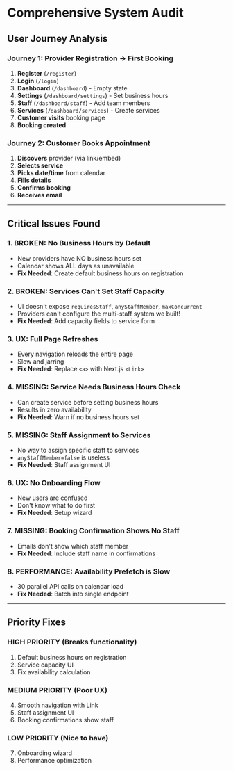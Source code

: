 # Comprehensive System Audit

## User Journey Analysis

### Journey 1: Provider Registration → First Booking

1. **Register** (`/register`)
2. **Login** (`/login`)
3. **Dashboard** (`/dashboard`) - Empty state
4. **Settings** (`/dashboard/settings`) - Set business hours
5. **Staff** (`/dashboard/staff`) - Add team members
6. **Services** (`/dashboard/services`) - Create services
7. **Customer visits** booking page
8. **Booking created**

### Journey 2: Customer Books Appointment

1. **Discovers** provider (via link/embed)
2. **Selects service**
3. **Picks date/time** from calendar
4. **Fills details**
5. **Confirms booking**
6. **Receives email**

---

## Critical Issues Found

### 1. BROKEN: No Business Hours by Default
- New providers have NO business hours set
- Calendar shows ALL days as unavailable
- **Fix Needed**: Create default business hours on registration

### 2. BROKEN: Services Can't Set Staff Capacity
- UI doesn't expose `requiresStaff`, `anyStaffMember`, `maxConcurrent`
- Providers can't configure the multi-staff system we built!
- **Fix Needed**: Add capacity fields to service form

### 3. UX: Full Page Refreshes
- Every navigation reloads the entire page
- Slow and jarring
- **Fix Needed**: Replace `<a>` with Next.js `<Link>`

### 4. MISSING: Service Needs Business Hours Check
- Can create service before setting business hours
- Results in zero availability
- **Fix Needed**: Warn if no business hours set

### 5. MISSING: Staff Assignment to Services
- No way to assign specific staff to services
- `anyStaffMember=false` is useless
- **Fix Needed**: Staff assignment UI

### 6. UX: No Onboarding Flow
- New users are confused
- Don't know what to do first
- **Fix Needed**: Setup wizard

### 7. MISSING: Booking Confirmation Shows No Staff
- Emails don't show which staff member
- **Fix Needed**: Include staff name in confirmations

### 8. PERFORMANCE: Availability Prefetch is Slow
- 30 parallel API calls on calendar load
- **Fix Needed**: Batch into single endpoint

---

## Priority Fixes

### HIGH PRIORITY (Breaks functionality)
1. Default business hours on registration
2. Service capacity UI
3. Fix availability calculation

### MEDIUM PRIORITY (Poor UX)
4. Smooth navigation with Link
5. Staff assignment UI
6. Booking confirmations show staff

### LOW PRIORITY (Nice to have)
7. Onboarding wizard
8. Performance optimization
